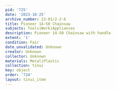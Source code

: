 ```yaml
---
pid: '725'
date: '2023-10-25'
archive_number: 23-01/2-2-6
title: Pioneer 14-50 Chainsaw
subjects: Tools|Work|Appliances
description: Pioneer 14-50 Chainsaw with handle
extent: '1'
condition: Fair
date_unvalidated: Unknown
creator: Unknown
collector: Unknown
materials: Metal|Plastic
collection: tinui
key: object
order: '724'
layout: tinui_item
---
```

